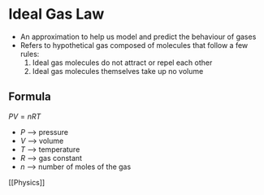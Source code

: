# Ideal Gas Law

- An approximation to help us model and predict the behaviour of gases
- Refers to hypothetical gas composed of molecules that follow a few rules:
  1. Ideal gas molecules do not attract or repel each other
  2. Ideal gas molecules themselves take up no volume

## Formula

$PV = nRT$

- $P$ --> pressure
- $V$ --> volume
- $T$ --> temperature
- $R$ --> gas constant
- $n$ --> number of moles of the gas

[[Physics]]

